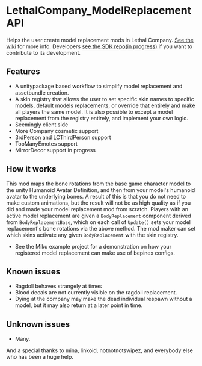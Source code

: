 # LethalCompany_ModelReplacementAPI

Helps the user create model replacement mods in Lethal Company. [See the wiki](https://github.com/BunyaPineTree/LethalCompany_ModelReplacementAPI/wiki) for more info. Developers [see the SDK repo(in progress)](https://github.com/BunyaPineTree/LethalCompany_ModelReplacementSDK) if you want to contribute to its development.    

Features
-
- A unitypackage based workflow to simplify model replacement and assetbundle creation.
- A skin registry that allows the user to set specific skin names to specific models, default models replacements, or override that entirely and make all players the same model. It is also possible to except a model replacement from the registry entirely, and implement your own logic.  
- Seemingly client side
- More Company cosmetic support
- 3rdPerson and LCThirdPerson support
- TooManyEmotes support
- MirrorDecor support in progress

How it works
-
This mod maps the bone rotations from the base game character model to the unity Humanoid Avatar Definition, and then from your model's humanoid avatar to the underlying bones. A result of this is that you do not need to make custom animations, but the result will not be as high quality as if you did and made your model replacement mod from scratch. 
Players with an active model replacement are given a `BodyReplacement` component derived from `BodyReplacementBase`, which on each call of `Update()` sets your model replacement's bone rotations via the above method. The mod maker can set which skins activate any given `BodyReplacement` with the skin registry.
* See the Miku example project for a demonstration on how your registered model replacement can make use of bepinex configs. 

Known issues
-
* Ragdoll behaves strangely at times
* Blood decals are not currently visible on the ragdoll replacement.
* Dying at the company may make the dead individual respawn without a model, but it may also return at a later point in time. 


Unknown issues
-
* Many.

And a special thanks to mina, linkoid, notnotnotswipez, and everybody else who has been a huge help. 

